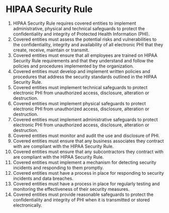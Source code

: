 # HIPAA Security Rule

&#x20;

1. HIPAA Security Rule requires covered entities to implement administrative, physical and technical safeguards to protect the confidentiality and integrity of Protected Health Information (PHI).
2. Covered entities must assess the potential risks and vulnerabilities to the confidentiality, integrity and availability of all electronic PHI that they create, receive, maintain or transmit.
3. Covered entities must ensure that all employees are trained on HIPAA Security Rule requirements and that they understand and follow the policies and procedures implemented by the organization.
4. Covered entities must develop and implement written policies and procedures that address the security standards outlined in the HIPAA Security Rule.
5. Covered entities must implement technical safeguards to protect electronic PHI from unauthorized access, disclosure, alteration or destruction.
6. Covered entities must implement physical safeguards to protect electronic PHI from unauthorized access, disclosure, alteration or destruction.
7. Covered entities must implement administrative safeguards to protect electronic PHI from unauthorized access, disclosure, alteration or destruction.
8. Covered entities must monitor and audit the use and disclosure of PHI.
9. Covered entities must ensure that any business associates they contract with are compliant with the HIPAA Security Rule.
10. Covered entities must ensure that any subcontractors they contract with are compliant with the HIPAA Security Rule.
11. Covered entities must implement a mechanism for detecting security incidents and responding to them promptly.
12. Covered entities must have a process in place for responding to security incidents and data breaches.
13. Covered entities must have a process in place for regularly testing and monitoring the effectiveness of their security measures.
14. Covered entities must provide reasonable safeguards to protect the confidentiality and integrity of PHI when it is transmitted or stored electronically.
